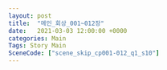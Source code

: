 ```yaml
---
layout: post
title:  "메인_회상_001~012장"
date:   2021-03-03 12:00:00 +0000
categories: Main
Tags: Story Main
SceneCode: ["scene_skip_cp001-012_q1_s10"]
---
```

